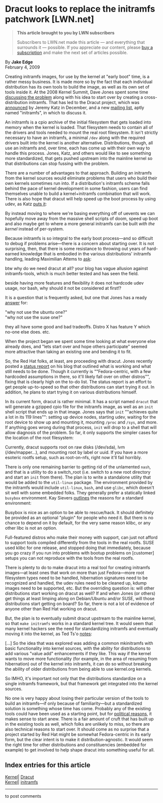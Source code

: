 # Dracut looks to replace the initramfs patchwork [LWN.net]

> **This article brought to you by LWN subscribers**
> 
> Subscribers to LWN.net made this article — and everything that surrounds it — possible. If you appreciate our content, please [buy a subscription](/Promo/nst-nag3/subscribe) and make the next set of articles possible. 

By **Jake Edge**  
February 4, 2009 

Creating initramfs images, for use by the kernel at "early boot" time, is a rather messy business. It is made more so by the fact that each individual distribution has its own tools to build the image, as well as its own set of tools inside it. At the 2008 Kernel Summit, Dave Jones spent some time [discussing the problem](/Articles/298593/) along with his idea to start over by creating a cross-distribution initramfs. That has led to the Dracut project, which was [announced](http://lwn.net/Articles/311890/) by Jeremy Katz in December, and a new [mailing list](http://vger.kernel.org/vger-lists.html#initramfs), aptly named "initramfs", in which to discuss it. 

An initramfs is a cpio archive of the initial filesystem that gets loaded into memory when the kernel is loaded. That filesystem needs to contain all of the drivers and tools needed to mount the real root filesystem. It isn't strictly necessary to have an initramfs, a minimal `/dev` along with the required drivers built into the kernel is another alternative. Distributions, though, all use an initramfs and, over time, each has come up with their own way to handle this process. Jones, Katz, and others would like to see something more standardized, that gets pushed upstream into the mainline kernel so that distributions can stop fussing with the problem. 

There are a number of advantages to that approach. Building an initramfs from the kernel sources would eliminate problems that users who build their own kernels sometimes run into. If a distribution's initramfs scheme falls behind the pace of kernel development in some fashion, users can find themselves unable to build a kernel+initramfs combination that will work. There is also hope that dracut will help speed up the boot process by using udev, as Katz [puts it](/Articles/317872/): 

By instead moving to where we're basing everything off of uevents we can hopefully move away from the massive shell scripts of doom, speed up boot and also maybe get to where a more general initramfs can be built _with the kernel_ instead of per-system. 

Because initramfs is so integral to the early boot process—and so difficult to debug if problems arise—there is a concern about starting over. It is not surprising, then, that there is some resistance to throwing out years of hard-earned knowledge that is embodied in the various distributions' initramfs handling, leading Maximilian Attems to [ask](/Articles/317873/): 

btw why do we need dracut at all? your blog has vague allusion against initramfs-tools, which is much better tested and has seen the field. 

beside having more features and flexibility it does not hardcode udev usage, nor bash, why should it not be considered at first!? 

It is a question that is frequently asked, but one that Jones has a ready [answer](/Articles/317874/) for: 

"why not use the ubuntu one?"  
"why not use the suse one?" 

they all have some good and bad tradeoffs. Distro X has feature Y which no-one else does. etc. 

When the project began we spent some time looking at what everyone else already does, and "lets start over and hope others participate" seemed more attractive than taking an existing one and bending it to fit. 

So, the Red Hat folks, at least, are proceeding with dracut. Jones recently posted a [status report](http://www.codemonkey.org.uk/2009/02/02/dracut-status/) on his blog that outlined what is working and what still needs to be done. Though it currently is ""Fedora-centric, with a few hardcoded assumptions in there, so it'll likely fall over on other distros"", fixing that is clearly high on the to-do list. The status report is an effort to get people up-to-speed so that other distributions can start trying it out. In addition, he plans to start trying it on various distributions himself. 

In its current form, dracut is rather minimal. It has a script named `dracut` that will generate a gzipped cpio file for the initramfs image, as well as an `init` shell script that ends up in that image. Jones says that `init` ""achieves quite a lot in its 119 lines"": setting up device nodes, starting udev, waiting for the root device to show up and mounting it, mounting `/proc` and `/sys`, and more. If anything goes wrong during that process, `init` will drop to a shell that will allow diagnosis of the problem. So far, it only supports the simpler cases for the location of the root filesystem: 

Currently, dracut supports root on raw disks (/dev/sda), lvm (/dev/mapper...), and mounting root by label or uuid. If you have a more esoteric rootfs setup, such as root-on-nfs, right now it'll fail horribly. 

There is only one remaining barrier to getting rid of the unlamented `nash`, and that is a utility to do a switch_root (i.e. switch to a new root directory and start an `init` from there). The plan is to write a standalone utility that would be added to the `util-linux` package. The environment provided by the initramfs would include `util-linux`, `bash`, and use `glibc`, which doesn't sit well with some embedded folks. They generally prefer a statically linked `busybox` environment. Kay Sievers [outlines](/Articles/317885/) the reasons for a standard environment: 

Busybox is nice as an option to be able to rescue/hack. It should definitely be provided as an optional "plugin" for people who need it. But there is no chance to depend on it by default, for the very same reason klibc, or any other libc is not an option. 

Full-featured distros who make their money with support, can just not afford to support tools compiled differently from the tools in the real rootfs. SUSE used klibc for one release, and stopped doing that immediately, because you go crazy if you run into problems with bootup problems on [customer] setups you can not reproduce with the tools from the real rootfs. 

There is plenty to do to make dracut into a real tool for creating initramfs images—at least ones that work on more than just Fedora—more root filesystem types need to be handled, hibernation signatures need to be recognized and handled, the udev rules need to be cleaned up, kdump images need to be supported, etc. But the overriding question is: will other distributions start working on dracut as well? If and when Jones (or others) get things at least limping along on Debian/Ubuntu and/or SUSE, will those distributions start getting on board? So far, there is not a lot of evidence of anyone other than Red Hat working on dracut. 

But, the plan is to eventually submit dracut upstream to the mainline kernel, so that `make initramfs` works in a standard kernel tree. It would seem that many kernel hackers see the need for standardizing initramfs and eventually moving it into the kernel, as Ted Ts'o [notes](/Articles/317894/): 

[...] So the idea that was explored was adding a common mkinitramfs with basic functionality into kernel sources, with the ability for distributions to add various "value add" enhancements if they like. This way if the kernel wants to move more functionality (for example, in the area of resuming from hibernation) out of the kernel into initramfs, it can do so without breaking the ability of older distributions from being able to use kernel.org kernels. 

So IMHO, it's important not only that the distributions standardize on a single initramfs framework, but that framework get integrated into the kernel sources. 

No one is very happy about losing their particular version of the tools to build an initramfs—if only because of familiarity—but a standardized solution is something whose time has come. Probably any of the existing tools could have been used as a starting point, but for [political reasons](http://kernelslacker.livejournal.com/2008/09/22/), it makes sense to start anew. There is a fair amount of cruft that has built up in the existing tools as well, which folks are unlikely to miss, so there are also technical reasons to start over. It should come as no surprise that a project started by Red Hat might be somewhat Fedora-centric in its early form, but the clear intent is to make it distribution-agnostic. It would seem the right time for other distributions and constituencies (embedded for example) to get involved to help shape dracut into something useful for all. 

  
Index entries for this article  
---  
[Kernel](/Kernel/Index)| [Dracut](/Kernel/Index#Dracut)  
[Kernel](/Kernel/Index)| [initramfs](/Kernel/Index#initramfs)  
  


* * *

to post comments 
